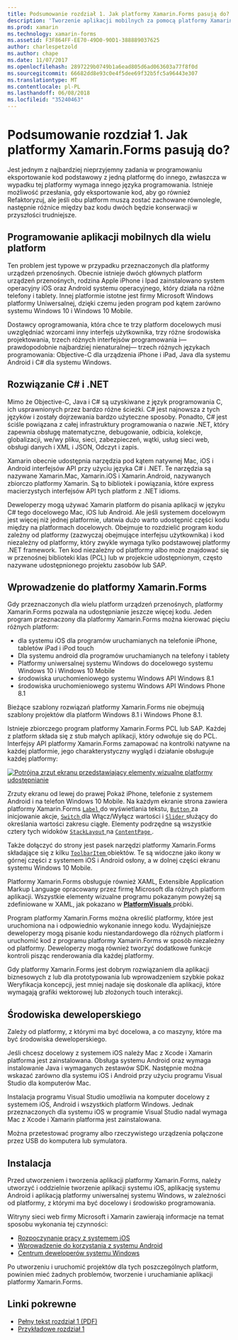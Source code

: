```yaml
---
title: Podsumowanie rozdział 1. Jak platformy Xamarin.Forms pasują do?
description: 'Tworzenie aplikacji mobilnych za pomocą platformy Xamarin.Forms: Podsumowanie rozdział 1. Jak platformy Xamarin.Forms pasują do?'
ms.prod: xamarin
ms.technology: xamarin-forms
ms.assetid: F3F864FF-EE70-49D0-90D1-388889037625
author: charlespetzold
ms.author: chape
ms.date: 11/07/2017
ms.openlocfilehash: 2897229b0749b1a6ead805d6ad063603a77f8f0d
ms.sourcegitcommit: 66682dd8e93c0e4f5dee69f32b5fc5a96443e307
ms.translationtype: MT
ms.contentlocale: pl-PL
ms.lasthandoff: 06/08/2018
ms.locfileid: "35240463"
---
```

# <a name="summary-of-chapter-1-how-does-xamarinforms-fit-in"></a>Podsumowanie rozdział 1. Jak platformy Xamarin.Forms pasują do?

Jest jednym z najbardziej nieprzyjemny zadania w programowaniu eksportowanie kod podstawowy z jedną platformę do innego, zwłaszcza w wypadku tej platformy wymaga innego języka programowania. Istnieje możliwość przesłania, gdy eksportowanie kod, aby go również Refaktoryzuj, ale jeśli obu platform muszą zostać zachowane równolegle, następnie różnice między baz kodu dwóch będzie konserwacji w przyszłości trudniejsze.

## <a name="cross-platform-mobile-development"></a>Programowanie aplikacji mobilnych dla wielu platform

Ten problem jest typowe w przypadku przeznaczonych dla platformy urządzeń przenośnych. Obecnie istnieje dwóch głównych platform urządzeń przenośnych, rodzina Apple iPhone i Ipad zainstalowano system operacyjny iOS oraz Android systemu operacyjnego, który działa na różne telefony i tablety. Innej platformie istotne jest firmy Microsoft Windows platformy Uniwersalnej, dzięki czemu jeden program pod kątem zarówno systemu Windows 10 i Windows 10 Mobile.

Dostawcy oprogramowania, która chce te trzy platform docelowych musi uwzględniać wzorcami inny interfejs użytkownika, trzy różne środowiska projektowania, trzech różnych interfejsów programowania i&mdash;prawdopodobnie najbardziej nienaturalnej&mdash; trzech różnych językach programowania: Objective-C dla urządzenia iPhone i iPad, Java dla systemu Android i C# dla systemu Windows.

## <a name="the-c-and-net-solution"></a>Rozwiązanie C# i .NET

Mimo że Objective-C, Java i C# są uzyskiwane z język programowania C, ich usprawnionych przez bardzo różne ścieżki. C# jest najnowsza z tych języków i zostały dojrzewania bardzo użyteczne sposoby. Ponadto, C# jest ściśle powiązana z całej infrastruktury programowania o nazwie .NET, który zapewnia obsługę matematyczne, debugowanie, odbicia, kolekcje, globalizacji, we/wy pliku, sieci, zabezpieczeń, wątki, usług sieci web, obsługi danych i XML i JSON, Odczyt i zapis.

Xamarin obecnie udostępnia narzędzia pod kątem natywnej Mac, iOS i Android interfejsów API przy użyciu języka C# i .NET. Te narzędzia są nazywane Xamarin.Mac, Xamarin.iOS i Xamarin.Android, nazywanych zbiorczo platformy Xamarin. Są to bibliotek i powiązania, które express macierzystych interfejsów API tych platform z .NET idioms.

Deweloperzy mogą używać Xamarin platform do pisania aplikacji w języku C# tego docelowego Mac, iOS lub Android. Ale jeśli systemem docelowym jest więcej niż jednej platformie, ułatwia dużo warto udostępnić części kodu między na platformach docelowych. Obejmuje to rozdzielić program kodu zależny od platformy (zazwyczaj obejmujące interfejsu użytkownika) i kod niezależny od platformy, który zwykle wymaga tylko podstawowej platformy .NET framework. Ten kod niezależny od platformy albo może znajdować się w przenośnej biblioteki klas (PCL) lub w projekcie udostępnionym, często nazywane udostępnionego projektu zasobów lub SAP.

## <a name="introducing-xamarinforms"></a>Wprowadzenie do platformy Xamarin.Forms

Gdy przeznaczonych dla wielu platform urządzeń przenośnych, platformy Xamarin.Forms pozwala na udostępnianie jeszcze więcej kodu. Jeden program przeznaczony dla platformy Xamarin.Forms można kierować pięciu różnych platform:

- dla systemu iOS dla programów uruchamianych na telefonie iPhone, tabletów iPad i iPod touch
- Dla systemu android dla programów uruchamianych na telefony i tablety
- Platformy uniwersalnej systemu Windows do docelowego systemu Windows 10 i Windows 10 Mobile
- środowiska uruchomieniowego systemu Windows API Windows 8.1
- środowiska uruchomieniowego systemu Windows API Windows Phone 8.1

Bieżące szablony rozwiązań platformy Xamarin.Forms nie obejmują szablony projektów dla platform Windows 8.1 i Windows Phone 8.1.

Istnieje zbiorczego program platformy Xamarin.Forms PCL lub SAP. Każdej z platform składa się z stub małych aplikacji, który odwołuje się do PCL. Interfejsy API platformy Xamarin.Forms zamapować na kontrolki natywne na każdej platformie, jego charakterystyczny wygląd i działanie obsługuje każdej platformy:

[![Potrójna zrzut ekranu przedstawiający elementy wizualne platformy udostępnianie](images/ch01fg03-small.png "platformy Xamarin.Forms formantów na każdej platformie")](images/ch01fg03-large.png#lightbox "platformy Xamarin.Forms formantów na każdej platformie")

Zrzuty ekranu od lewej do prawej Pokaż iPhone, telefonie z systemem Android i na telefon Windows 10 Mobile. Na każdym ekranie strona zawiera platformy Xamarin.Forms [ `Label` ](https://developer.xamarin.com/api/type/Xamarin.Forms.Label/) do wyświetlania tekstu, [ `Button` ](https://developer.xamarin.com/api/type/Xamarin.Forms.Button/) za inicjowanie akcje, [ `Switch` ](https://developer.xamarin.com/api/type/Xamarin.Forms.Switch/) dla Włącz/Wyłącz wartości i [ `Slider` ](https://developer.xamarin.com/api/type/Xamarin.Forms.Slider/) służący do określania wartości zakresu ciągłe. Elementy podrzędne są wszystkie cztery tych widoków [ `StackLayout` ](https://developer.xamarin.com/api/type/Xamarin.Forms.StackLayout/) na [ `ContentPage` ](https://developer.xamarin.com/api/type/Xamarin.Forms.ContentPage/).

Także dołączyć do strony jest pasek narzędzi platformy Xamarin.Forms składające się z kilku [ `ToolbarItem` ](https://developer.xamarin.com/api/type/Xamarin.Forms.ToolbarItem/) obiektów. Te są widoczne jako ikony w górnej części z systemem iOS i Android osłony, a w dolnej części ekranu systemu Windows 10 Mobile.

Platformy Xamarin.Forms obsługuje również XAML, Extensible Application Markup Language opracowany przez firmę Microsoft dla różnych platform aplikacji. Wszystkie elementy wizualne programu pokazanym powyżej są zdefiniowane w XAML, jak pokazano w [ **PlatformVisuals** ](https://github.com/xamarin/xamarin-forms-book-samples/tree/master/Chapter01/PlatformVisuals) próbki.

Program platformy Xamarin.Forms można określić platformy, które jest uruchomiona na i odpowiednio wykonanie innego kodu. Wydajniejsze deweloperzy mogą pisanie kodu niestandardowego dla różnych platform i uruchomić kod z programu platformy Xamarin.Forms w sposób niezależny od platformy. Deweloperzy mogą również tworzyć dodatkowe funkcje kontroli pisząc renderowania dla każdej platformy.

Gdy platformy Xamarin.Forms jest dobrym rozwiązaniem dla aplikacji biznesowych z lub dla prototypowania lub wprowadzeniem szybkie pokaz Weryfikacja koncepcji, jest mniej nadaje się doskonale dla aplikacji, które wymagają grafiki wektorowej lub złożonych touch interakcji.

## <a name="your-development-environment"></a>Środowiska deweloperskiego

Zależy od platformy, z którymi ma być docelowa, a co maszyny, które ma być środowiska deweloperskiego.

Jeśli chcesz docelowy z systemem iOS należy Mac z Xcode i Xamarin platforma jest zainstalowana. Obsługa systemu Android oraz wymaga instalowanie Java i wymaganych zestawów SDK. Następnie można wskazać zarówno dla systemu iOS i Android przy użyciu programu Visual Studio dla komputerów Mac.

Instalacja programu Visual Studio umożliwia na komputer docelowy z systemem iOS, Android i wszystkich platform Windows. Jednak przeznaczonych dla systemu iOS w programie Visual Studio nadal wymaga Mac z Xcode i Xamarin platforma jest zainstalowana.

Można przetestować programy albo rzeczywistego urządzenia połączone przez USB do komputera lub symulatora.

## <a name="installation"></a>Instalacja

Przed utworzeniem i tworzenia aplikacji platformy Xamarin.Forms, należy utworzyć i oddzielnie tworzenie aplikacji systemu iOS, aplikację systemu Android i aplikacją platformy uniwersalnej systemu Windows, w zależności od platformy, z którymi ma być docelowy i środowisko programowania.

Witryny sieci web firmy Microsoft i Xamarin zawierają informacje na temat sposobu wykonania tej czynności:

- [Rozpoczynanie pracy z systemem iOS](~/ios/get-started/index.md)
- [Wprowadzenie do korzystania z systemu Android](~/android/get-started/index.md)
- [Centrum deweloperów systemu Windows](http://dev.windows.com)

Po utworzeniu i uruchomić projektów dla tych poszczególnych platform, powinien mieć żadnych problemów, tworzenie i uruchamianie aplikacji platformy Xamarin.Forms.



## <a name="related-links"></a>Linki pokrewne

- [Pełny tekst rozdział 1 (PDF)](https://download.xamarin.com/developer/xamarin-forms-book/XamarinFormsBook-Ch01-Apr2016.pdf)
- [Przykładowe rozdział 1](https://github.com/xamarin/xamarin-forms-book-samples/tree/master/Chapter01)
